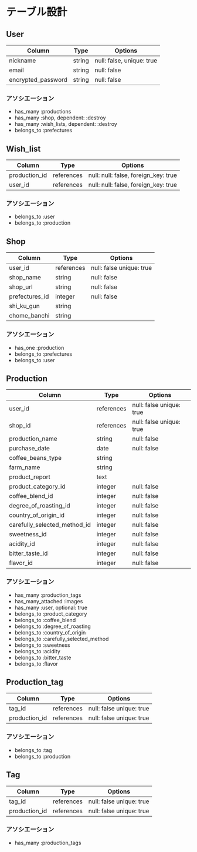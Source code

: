 # テーブル設計

## User

| Column             | Type   | Options                   |
| ------------------ | ------ | ------------------------- |
| nickname           | string | null: false, unique: true |
| email              | string | null: false               |
| encrypted_password | string | null: false               |

### アソシエーション
- has_many :productions
- has_many :shop, dependent: :destroy
- has_many :wish_lists, dependent: :destroy
- belongs_to :prefectures

## Wish_list

| Column             | Type       | Options                              |
| ------------------ | ---------- | ------------------------------------ |
| production_id      | references | null: null: false, foreign_key: true |
| user_id            | references | null: null: false, foreign_key: true |

### アソシエーション
- belongs_to :user
- belongs_to :production

## Shop

| Column             | Type       | Options                   |
| ------------------ | ---------- | ------------------------- |
| user_id            | references | null: false  unique: true |
| shop_name          | string     | null: false               |
| shop_url           | string     | null: false               |
| prefectures_id     | integer    | null: false               |
| shi_ku_gun         | string     |                           |
| chome_banchi       | string     |                           |

### アソシエーション
- has_one :production
- belongs_to :prefectures
- belongs_to :user

## Production

| Column                        | Type       | Options                   |
| ----------------------------- | ---------- | ------------------------- |
| user_id                       | references | null: false  unique: true |
| shop_id                       | references | null: false  unique: true |
| production_name               | string     | null: false               |
| purchase_date                 | date       | null: false               |
| coffee_beans_type             | string     |                           |
| farm_name                     | string     |                           |
| product_report                | text       |                           |
| product_category_id           | integer    | null: false               |
| coffee_blend_id               | integer    | null: false               |
| degree_of_roasting_id         | integer    | null: false               |
| country_of_origin_id          | integer    | null: false               |
| carefully_selected_method_id  | integer    | null: false               |
| sweetness_id                  | integer    | null: false               |
| acidity_id                    | integer    | null: false               |
| bitter_taste_id               | integer    | null: false               |
| flavor_id                     | integer    | null: false               |

### アソシエーション
- has_many :production_tags
- has_many_attached :images
- has_many :user, optional: true
- belongs_to :product_category
- belongs_to :coffee_blend
- belongs_to :degree_of_roasting
- belongs_to :country_of_origin
- belongs_to :carefully_selected_method
- belongs_to :sweetness
- belongs_to :acidity
- belongs_to :bitter_taste
- belongs_to :flavor

## Production_tag

| Column         | Type       | Options                   |
| -------------- | ---------- | ------------------------- |
| tag_id         | references | null: false  unique: true |
| production_id  | references | null: false  unique: true |

### アソシエーション
- belongs_to :tag
- belongs_to :production

## Tag

| Column         | Type       | Options                   |
| -------------- | ---------- | ------------------------- |
| tag_id         | references | null: false  unique: true |
| production_id  | references | null: false  unique: true |

### アソシエーション
- has_many :production_tags